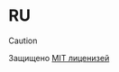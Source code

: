 # RU
> [!CAUTION]
> Защищено [MIT лиценизей](https://github.com/mbutskpy/buckshot/blob/main/LICENSE)

